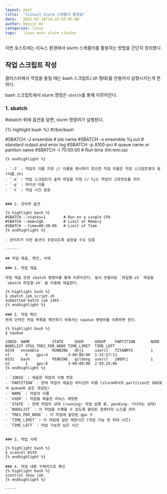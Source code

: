 ```yaml
---
layout: post
title:  "[Linux] Slurm 스케줄러 활용법"
date:   2021-02-18T14:25:52-05:00
author: Heejin Do
categories: linux
tags:	linux envs slurm cluster
---
```


이번 포스트에는 리눅스 환경에서 slurm 스케줄러를 활용하는 방법을 간단히 정리했다.

## 작업 스크립트 작성
클러스터에서 작업을 돌릴 때는 bash 스크립트(.sh 형태)를 만들어서 실행시키는게 편하다.

bash 스크립트에서 slurm 명령은 `sbatch`를 통해 이루어진다.

### 1. sbatch
#sbatch 뒤에 옵션을 달면, slurm 명령어가 실행된다.

{% highlight bash %}
#!/bin/bash

#SBATCH -J ensemble   # job name
#SBATCH -o ensemble.%j.out   # standard output and error log
#SBATCH -p A100-pci           # queue  name  or  partiton name
#SBATCH -t 70:00:00               # Run time (hh:mm:ss) 

~~~기타 명령어~~~
{% endhighlight %}

- `-J` : 작업의 이름 지정 // 이름을 명시하지 않으면 작업 이름은 작업 스크립트명이 됨(이름.sh)
- `-o` : 작업 스크립트의 출력 파일을 지정 // %j는 작업의 고유번호를 의미
- `-p` : 파티션 이름
- `-t` : 작업 시간 설정


### 2. 관리자 옵션

{% highlight bash %}
#SBATCH --ntasks=1        # Run on a single CPU
#SBATCH --mem=2gb         # Limit of Memory
#SBATCH --time=00:30:00   # Limit of Time
{% endhighlight %}

- 관리자가 이런 옵션이 포함되도록 설정할 수도 있음

------

## 작업 제출, 확인, 삭제

### 1. 작업 제출

작업 제출 또한 sbatch 명령어를 통해 이루어진다. 앞서 만들어둔 `파일명.sh` 파일을 `sbatch 파일명.sh` 을 이용해 제출한다.

{% highlight bash %}
$ sbatch job_script.sh
Submitted batch job 1465
{% endhighlight %}

### 2. 작업 확인
현재 던져진 작업 목록을 확인하기 위해서는 squeue 명령어를 이용하면 된다.

{% highlight bash %}
$ squeue

JOBID  NAME          STATE     USER     GROUP    PARTITION       NODE NODELIST CPUS TRES_PER_NODE TIME_LIMIT  TIME_LEFT  
6539   ensemble      RUNNING   dhj1     usercl   TITANRTX        1    n1       4    gpu:4         3-00:00:00  1-22:57:11 
6532   bash          PENDING   gildong  usercl   2080ti          1    n2       1    gpu:8         3-00:00:00  2-03:25:06
{% endhighlight %}

- `JOBID` : 제출한 작업의 식별 번호
- `PARTITION` : 현재 작업이 제출된 파티션의 이름 (slurm에서의 partition은 SGE에서 queue와 같은 개념임)
- `NAME` : 작업의 이름
- `USER` : 작업을 제출한 리눅스 계정명
- `STATE` : 현재 작업의 상태 (running: 작업 실행 중, pending: 기다리는 상태)
- `NODELIST` : 이 작업을 수행될 수 있도록 할당된 컴퓨터의 노드를 의미
- `TRES_PER_NODE` : 이 작업에 할당된 gpu 수
- `TIME_LIMIT` : 이 작업에 걸린 제한시간 (작업 가능 한 최대 시간)
- `TIME_LEFT` : 작업 가능한 남은 시간


### 3. 작업 삭제

{% highlight bash %}
$ scancel 6539
{% endhighlight %}

### 4. 작업 내용 구체적으로 확인
{% highlight bash %}
scontrol show job
{% endhighlight %}

-----